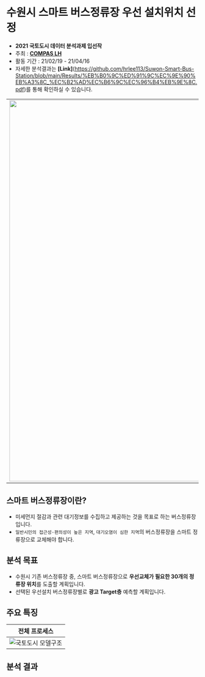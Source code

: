 # 수원시 스마트 버스정류장 우선 설치위치 선정  

* **2021 국토도시 데이터 분석과제 입선작**  
* 주최 : **[COMPAS LH](https://compas.lh.or.kr/)**
* 활동 기간 : 21/02/19 - 21/04/16  
* 자세한 분석결과는 **[Link]**(https://github.com/hrlee113/Suwon-Smart-Bus-Station/blob/main/Results/%EB%B0%9C%ED%91%9C%EC%9E%90%EB%A3%8C_%EC%B2%AD%EC%B6%9C%EC%96%B4%EB%9E%8C.pdf)를 통해 확인하실 수 있습니다.

<table>
  <tr>
    <td align="left"><img src="https://user-images.githubusercontent.com/54944069/114996339-b2376a00-9ed9-11eb-8026-fb8224884324.PNG" width="1000px" alt=""/></a></td>
  </tr>
</table>

## 스마트 버스정류장이란? ##
* 미세먼지 절감과 관련 대기정보를 수집하고 제공하는 것을 목표로 하는 버스정류장입니다.
* `일반시민의 접근성·편의성이 높은 지역`, `대기오염이 심한 지역`의 버스정류장을 스마트 정류장으로 교체해야 합니다.

## 분석 목표 ##
* 수원시 기존 버스정류장 중, 스마트 버스정류장으로 **우선교체가 필요한 30개의 정류장 위치**를 도출할 계획입니다.
* 선택된 우선설치 버스정류장별로 **광고 Target층** 예측할 계획입니다.

## 주요 특징 ## 


|전체 프로세스
| :-: |
|![국토도시 모델구조](https://user-images.githubusercontent.com/54944069/115835638-72c8ca80-a451-11eb-898a-c18b27a90011.PNG)|


## 분석 결과 ##

